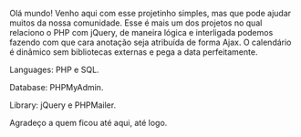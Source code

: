Olá mundo! Venho aqui com esse projetinho simples, mas que pode ajudar muitos da nossa comunidade.
Esse é mais um dos projetos no qual relaciono o PHP com jQuery, de maneira lógica e interligada podemos fazendo com que cara anotação seja atribuída de forma Ajax.
O calendário é dinâmico sem bibliotecas externas e pega a data perfeitamente.

Languages:
PHP e SQL.

Database:
PHPMyAdmin.

Library:
jQuery e PHPMailer.

Agradeço a quem ficou até aqui, até logo.
